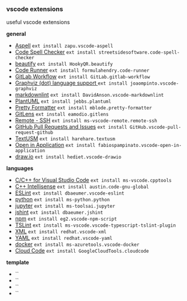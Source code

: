 ### vscode extensions

useful vscode extensions

**general**

+ [Aspell](https://marketplace.visualstudio.com/items?itemName=zapu.vscode-aspell) `ext install zapu.vscode-aspell`
+ [Code Spell Checker](https://marketplace.visualstudio.com/items?itemName=streetsidesoftware.code-spell-checker) `ext install streetsidesoftware.code-spell-checker`
+ [beautify](https://marketplace.visualstudio.com/items?itemName=HookyQR.beautify) `ext install HookyQR.beautify`
+ [Code Runner](https://marketplace.visualstudio.com/items?itemName=formulahendry.code-runner) `ext install formulahendry.code-runner`
+ [GitLab Workflow](https://marketplace.visualstudio.com/items?itemName=GitLab.gitlab-workflow) `ext install GitLab.gitlab-workflow`
+ [Graphviz (dot) language support ](https://marketplace.visualstudio.com/items?itemName=joaompinto.vscode-graphviz) `ext install joaompinto.vscode-graphviz`
+ [markdownlint](https://marketplace.visualstudio.com/items?itemName=DavidAnson.vscode-markdownlint) `ext install DavidAnson.vscode-markdownlint`
+ [PlantUML](https://marketplace.visualstudio.com/items?itemName=jebbs.plantuml) `ext install jebbs.plantuml`
+ [Pretty Formatter](https://marketplace.visualstudio.com/items?itemName=mblode.pretty-formatter) `ext install mblode.pretty-formatter`
+ [GitLens](https://marketplace.visualstudio.com/items?itemName=eamodio.gitlens) `ext install eamodio.gitlens`
+ [Remote - SSH](https://marketplace.visualstudio.com/items?itemName=ms-vscode-remote.remote-ssh) `ext install ms-vscode-remote.remote-ssh`
+ [GitHub Pull Requests and Issues](https://marketplace.visualstudio.com/items?itemName=GitHub.vscode-pull-request-github) `ext install GitHub.vscode-pull-request-github`
+ [TextUSM](https://marketplace.visualstudio.com/items?itemName=harehare.textusm) `ext install harehare.textusm`
+ [Open in Application](https://marketplace.visualstudio.com/items?itemName=fabiospampinato.vscode-open-in-application) `ext install fabiospampinato.vscode-open-in-application`
+ [draw.io](https://marketplace.visualstudio.com/items?itemName=hediet.vscode-drawio) `ext install hediet.vscode-drawio`

**languages**

+ [C/C++ for Visual Studio Code](https://marketplace.visualstudio.com/items?itemName=ms-vscode.cpptools) `ext install ms-vscode.cpptools`
+ [C++ Intellisense](https://marketplace.visualstudio.com/items?itemName=austin.code-gnu-global) `ext install austin.code-gnu-global`
+ [ESLint](https://marketplace.visualstudio.com/items?itemName=dbaeumer.vscode-eslint) `ext install dbaeumer.vscode-eslint`
+ [python](https://marketplace.visualstudio.com/items?itemName=ms-python.python) `ext install ms-python.python`
+ [jupyter](https://marketplace.visualstudio.com/items?itemName=ms-toolsai.jupyter) `ext install ms-toolsai.jupyter`
+ [jshint](https://marketplace.visualstudio.com/items?itemName=dbaeumer.jshint) `ext install dbaeumer.jshint`
+ [npm](https://marketplace.visualstudio.com/items?itemName=eg2.vscode-npm-script) `ext install eg2.vscode-npm-script`
+ [TSLint](https://marketplace.visualstudio.com/items?itemName=ms-vscode.vscode-typescript-tslint-plugin) `ext install ms-vscode.vscode-typescript-tslint-plugin`
+ [XML](https://marketplace.visualstudio.com/items?itemName=redhat.vscode-xml) `ext install redhat.vscode-xml`
+ [YAML](https://marketplace.visualstudio.com/items?itemName=redhat.vscode-yaml) `ext install redhat.vscode-yaml`
+ [docker](https://marketplace.visualstudio.com/items?itemName=ms-azuretools.vscode-docker) `ext install ms-azuretools.vscode-docker`
+ [Cloud Code](https://marketplace.visualstudio.com/items?itemName=GoogleCloudTools.cloudcode) `ext install GoogleCloudTools.cloudcode`

**template**

+ []() ``
+ []() ``
+ []() ``
+ []() ``
